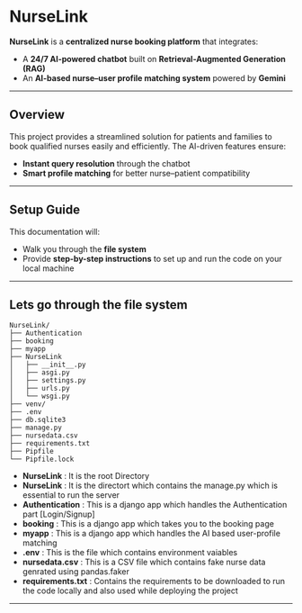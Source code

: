 # **NurseLink**  

**NurseLink** is a **centralized nurse booking platform** that integrates:  
- A **24/7 AI-powered chatbot** built on **Retrieval-Augmented Generation (RAG)**  
- An **AI-based nurse–user profile matching system** powered by **Gemini**  

---

## **Overview**  
This project provides a streamlined solution for patients and families to book qualified nurses easily and efficiently. The AI-driven features ensure:  
- **Instant query resolution** through the chatbot  
- **Smart profile matching** for better nurse–patient compatibility  

---

## **Setup Guide**  
This documentation will:  
- Walk you through the **file system**  
- Provide **step-by-step instructions** to set up and run the code on your local machine  

---

## **Lets go through the file system**

    NurseLink/
    ├── Authentication
    ├── booking
    ├── myapp
    ├── NurseLink
    │   ├── __init__.py
    │   ├── asgi.py
    │   ├── settings.py
    │   ├── urls.py
    │   └── wsgi.py
    ├── venv/ 
    ├── .env 
    ├── db.sqlite3
    ├── manage.py 
    ├── nursedata.csv 
    ├── requirements.txt
    ├── Pipfile 
    └── Pipfile.lock

- **NurseLink** : It is the root Directory 
- **NurseLink** : It is the directort which contains the manage.py which is essential to run the server
- **Authentication** : This is a django app which handles the Authentication part [Login/Signup]
- **booking** : This is a django app which takes you to the booking page
- **myapp** : This is a django app which handles the AI based user-profile matching 
- **.env** : This is the file which contains environment vaiables
- **nursedata.csv** : This is a CSV file which contains fake nurse data genrated using pandas.faker
- **requirements.txt** : Contains the requirements to be downloaded to run the code locally and also used while deploying the project

---

